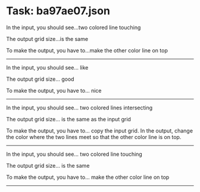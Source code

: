 # Task: ba97ae07.json

In the input, you should see...two colored line touching

The output grid size...is the same

To make the output, you have to...make the other color line on top

---

In the input, you should see... like

The output grid size... good

To make the output, you have to... nice

---

In the input, you should see... two colored lines intersecting

The output grid size... is the same as the input grid

To make the output, you have to... copy the input grid. In the output, change the color where the two lines meet so that the other color line is on top.

---

In the input, you should see... two colored line touching

The output grid size... is the same

To make the output, you have to... make the other color line on top

---

